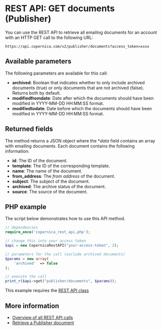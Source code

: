# REST API: GET documents (Publisher)

You can use the REST API to retrieve all emailing documents for an account 
with an HTTP GET call to the following URL:

`https://api.copernica.com/v2/publisher/documents?access_token=xxxx`

## Available parameters

The following parameters are available for this call:

* **archived**: Boolean that indicates whether to only include archived documents (true) 
or only documents that are not archived (false). Returns both by default.
* **modifiedfromdate**: Date after which the documents should have been modified in YYYY-MM-DD HH:MM:SS format.
* **modifiedtodate**: Date before which the documents should have been modified in YYYY-MM-DD HH:MM:SS format.

## Returned fields

The method returns a JSON object where the **data* field contains an array 
with emailing documents. Each document contains the following information:

* **id**: The ID of the document.    
* **template**: The ID of the corresponding template.
* **name**: The name of the document.
* **from_address**: The *from address* of the document.
* **subject**: The subject of the document.
* **archived**: The archive status of the document.
* **source**: The source of the document.

## PHP example

The script below demonstrates how to use this API method.

```php
// dependencies
require_once('copernica_rest_api.php');

// change this into your access token
$api = new CopernicaRestAPI("your-access-token", 2);

// parameters for the call (exclude archived documents)
$params = new array(
    'archived'  => false
);

// execute the call
print_r($api->get("publisher/documents", $params));
```

This example requires the [REST API class](./rest-php)

## More information

* [Overview of all REST API calls](./rest-api)
* [Retrieve a Publisher document](./rest-get-publisher-document)
